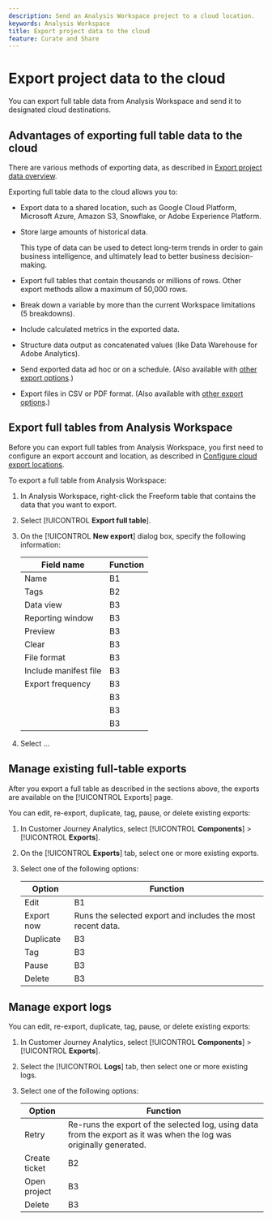 ```yaml
---
description: Send an Analysis Workspace project to a cloud location.
keywords: Analysis Workspace
title: Export project data to the cloud
feature: Curate and Share
---
```

# Export project data to the cloud

You can export full table data from Analysis Workspace and send it to designated cloud destinations. 

## Advantages of exporting full table data to the cloud

There are various methods of exporting data, as described in [Export project data overview](/help/analysis-workspace/export/export-project-overview.md). 

Exporting full table data to the cloud allows you to: 

* Export data to a shared location, such as Google Cloud Platform, Microsoft Azure, Amazon S3, Snowflake, or Adobe Experience Platform.

* Store large amounts of historical data.

  This type of data can be used to detect long-term trends in order to gain business intelligence, and ultimately lead to better business decision-making.
  
* Export full tables that contain thousands or millions of rows. Other export methods allow a maximum of 50,000 rows.

* Break down a variable by more than the current Workspace limitations (5 breakdowns). <!-- does this apply to the other export methods also? -->

* Include calculated metrics in the exported data.

* Structure data output as concatenated values (like Data Warehouse for Adobe Analytics).

* Send exported data ad hoc or on a schedule. (Also available with [other export options](/help/analysis-workspace/export/export-project-overview.md).)

* Export files in CSV or PDF format. (Also available with [other export options](/help/analysis-workspace/export/export-project-overview.md).)

## Export full tables from Analysis Workspace

Before you can export full tables from Analysis Workspace, you first need to configure an export account and location, as described in [Configure cloud export locations](/help/analysis-workspace/export/cloud-export-accounts.md).

To export a full table from Analysis Workspace:

1. In Analysis Workspace, right-click the Freeform table that contains the data that you want to export. 

1. Select [!UICONTROL **Export full table**].

1. On the [!UICONTROL **New export**] dialog box, specify the following information:

   |Field name | Function | 
   |---------|----------|
   | Name | B1 | 
   | Tags | B2 | 
   | Data view | B3 | 
   | Reporting window | B3 | 
   | Preview | B3 | 
   | Clear | B3 | 
   | File format | B3 | 
   | Include manifest file | B3 | 
   | Export frequency | B3 | 
   |  | B3 | 
   |  | B3 | 
   |  | B3 | 

1. Select ...

## Manage existing full-table exports

After you export a full table as described in the sections above, the exports are available on the [!UICONTROL Exports] page. 

You can edit, re-export, duplicate, tag, pause, or delete existing exports:

1. In Customer Journey Analytics, select [!UICONTROL **Components**] > [!UICONTROL **Exports**].

1. On the [!UICONTROL **Exports**] tab, select one or more existing exports.

   <!-- add screenshot? -->

1. Select one of the following options:

   |Option | Function | 
   |---------|----------|
   | Edit | B1 | 
   | Export now | Runs the selected export and includes the most recent data. | 
   | Duplicate | B3 | 
   | Tag | B3 | 
   | Pause | B3 | 
   | Delete | B3 | 

## Manage export logs

You can edit, re-export, duplicate, tag, pause, or delete existing exports:

1. In Customer Journey Analytics, select [!UICONTROL **Components**] > [!UICONTROL **Exports**].

1. Select the [!UICONTROL **Logs**] tab, then select one or more existing logs.

   <!-- add screenshot? -->

1. Select one of the following options:

   |Option | Function | 
   |---------|----------|
   | Retry | Re-runs the export of the selected log, using data from the export as it was when the log was originally generated.  | 
   | Create ticket | B2 | 
   | Open project | B3 | 
   | Delete | B3 | 



